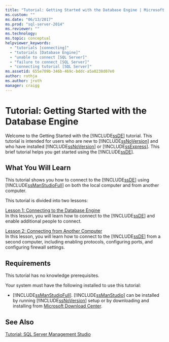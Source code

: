 ```yaml
---
title: "Tutorial: Getting Started with the Database Engine | Microsoft Docs"
ms.custom: ""
ms.date: "06/13/2017"
ms.prod: "sql-server-2014"
ms.reviewer: ""
ms.technology: 
ms.topic: conceptual
helpviewer_keywords: 
  - "tutorials [connecting]"
  - "tutorials [Database Engine]"
  - "unable to connect [SQL Server]"
  - "failure to connect [SQL Server]"
  - "connecting tutorial [SQL Server]"
ms.assetid: 655e709b-346b-469c-bddc-a5a0238d07e0
author: rothja
ms.author: jroth
manager: craigg
---
```

# Tutorial: Getting Started with the Database Engine
  Welcome to the Getting Started with the [!INCLUDE[ssDE](../includes/ssde-md.md)] tutorial. This tutorial is intended for users who are new to [!INCLUDE[ssNoVersion](../includes/ssnoversion-md.md)] and who have installed [!INCLUDE[ssNoVersion](../includes/ssnoversion-md.md)] or [!INCLUDE[ssExpress](../includes/ssexpress-md.md)]. This brief tutorial helps you get started using the [!INCLUDE[ssDE](../includes/ssde-md.md)].  
  
## What You Will Learn  
 This tutorial shows you how to connect to the [!INCLUDE[ssDE](../includes/ssde-md.md)] using [!INCLUDE[ssManStudioFull](../includes/ssmanstudiofull-md.md)] on both the local computer and from another computer.  
  
 This tutorial is divided into two lessons:  
  
 [Lesson 1: Connecting to the Database Engine](lesson-1-connecting-to-the-database-engine.md)  
 In this lesson, you will learn how to connect to the [!INCLUDE[ssDE](../includes/ssde-md.md)] and enable additional people to connect.  
  
 [Lesson 2: Connecting from Another Computer](lesson-2-connecting-from-another-computer.md)  
 In this lesson, you will learn how to connect to the [!INCLUDE[ssDE](../includes/ssde-md.md)] from a second computer, including enabling protocols, configuring ports, and configuring firewall settings.  
  
## Requirements  
 This tutorial has no knowledge prerequisites.  
  
 Your system must have the following installed to use this tutorial:  
  
-   [!INCLUDE[ssManStudioFull](../includes/ssmanstudiofull-md.md)]. [!INCLUDE[ssManStudio](../includes/ssmanstudio-md.md)] can be installed by running [!INCLUDE[ssNoVersion](../includes/ssnoversion-md.md)] setup or by downloading and installing from [Microsoft Download Center](https://go.microsoft.com/fwlink/?LinkId=144346).  
  
## See Also  
 [Tutorial: SQL Server Management Studio](../ssms/tutorials/tutorial-sql-server-management-studio.md)  
  
  
